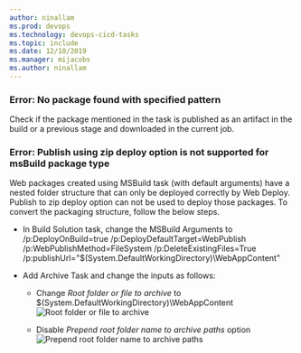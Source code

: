 ```yaml
---
author: ninallam
ms.prod: devops
ms.technology: devops-cicd-tasks
ms.topic: include
ms.date: 12/10/2019
ms.manager: mijacobs
ms.author: ninallam
---
```


### Error: No package found with specified pattern

Check if the package mentioned in the task is published as an artifact in the build or a previous stage and downloaded in the current job.

### Error: Publish using zip deploy option is not supported for msBuild package type

Web packages created using MSBuild task (with default arguments) have a nested folder structure that can only be deployed correctly by Web Deploy. Publish to zip deploy option can not be used to deploy those packages. To convert the packaging structure, follow the below steps.

* In Build Solution task, change the MSBuild Arguments to
  /p:DeployOnBuild=true /p:DeployDefaultTarget=WebPublish /p:WebPublishMethod=FileSystem /p:DeleteExistingFiles=True /p:publishUrl="$(System.DefaultWorkingDirectory)\\WebAppContent"

* Add Archive Task and change the inputs as follows:

  * Change _Root folder or file to archive_ to
    $(System.DefaultWorkingDirectory)\\WebAppContent
    ![Root folder or file to archive](../media/azure-rm-web-app-deployment-03.png)

  * Disable _Prepend root folder name to archive paths_ option
    ![Prepend root folder name to archive paths](../media/azure-rm-web-app-deployment-04.png)
